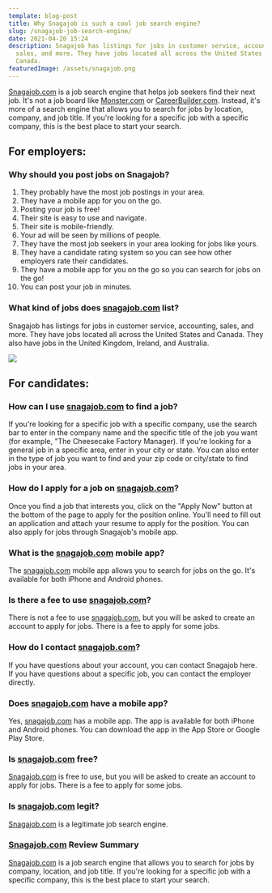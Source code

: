 ```yaml
---
template: blog-post
title: Why Snagajob is such a cool job search engine?
slug: /snagajob-job-search-engine/
date: 2021-04-20 15:24
description: Snagajob has listings for jobs in customer service, accounting,
  sales, and more. They have jobs located all across the United States and
  Canada.
featuredImage: /assets/snagajob.png
---
```

[Snagajob.com](http://snagajob.com/) is a job search engine that helps job seekers find their next job. It's not a job board like [Monster.com](http://monster.com/) or [CareerBuilder.com](http://careerbuilder.com/). Instead, it's more of a search engine that allows you to search for jobs by location, company, and job title. If you're looking for a specific job with a specific company, this is the best place to start your search.

## For employers:

### Why should you post jobs on Snagajob?

1. They probably have the most job postings in your area.
2. They have a mobile app for you on the go.
3. Posting your job is free!
4. Their site is easy to use and navigate.
5. Their site is mobile-friendly.
6. Your ad will be seen by millions of people.
7. They have the most job seekers in your area looking for jobs like yours.
8. They have a candidate rating system so you can see how other employers rate their candidates.
9. They have a mobile app for you on the go so you can search for jobs on the go!
10. You can post your job in minutes.

### What kind of jobs does [snagajob.com](http://snagajob.com/) list?

Snagajob has listings for jobs in customer service, accounting, sales, and more. They have jobs located all across the United States and Canada. They also have jobs in the United Kingdom, Ireland, and Australia.

![](https://i.ytimg.com/vi/pI3z_xuMFIs/mqdefault.jpg)

## For candidates:

### How can I use [snagajob.com](http://snagajob.com/) to find a job?

If you're looking for a specific job with a specific company, use the search bar to enter in the company name and the specific title of the job you want (for example, "The Cheesecake Factory Manager). If you're looking for a general job in a specific area, enter in your city or state. You can also enter in the type of job you want to find and your zip code or city/state to find jobs in your area.

### How do I apply for a job on [snagajob.com](http://snagajob.com/)?

Once you find a job that interests you, click on the "Apply Now" button at the bottom of the page to apply for the position online. You'll need to fill out an application and attach your resume to apply for the position. You can also apply for jobs through Snagajob's mobile app.

### What is the [snagajob.com](http://snagajob.com/) mobile app?

The [snagajob.com](http://snagajob.com/) mobile app allows you to search for jobs on the go. It's available for both iPhone and Android phones.

### Is there a fee to use [snagajob.com](http://snagajob.com/)?

There is not a fee to use [snagajob.com](http://snagajob.com/), but you will be asked to create an account to apply for jobs. There is a fee to apply for some jobs.

### How do I contact [snagajob.com](http://snagajob.com/)?

If you have questions about your account, you can contact Snagajob here. If you have questions about a specific job, you can contact the employer directly.

### Does [snagajob.com](http://snagajob.com/) have a mobile app?

Yes, [snagajob.com](http://snagajob.com/) has a mobile app. The app is available for both iPhone and Android phones. You can download the app in the App Store or Google Play Store.

### Is [snagajob.com](http://snagajob.com/) free?

[Snagajob.com](http://snagajob.com/) is free to use, but you will be asked to create an account to apply for jobs. There is a fee to apply for some jobs.

### Is [snagajob.com](http://snagajob.com/) legit?

[Snagajob.com](http://snagajob.com/) is a legitimate job search engine.

### [Snagajob.com](http://snagajob.com/) Review Summary

[Snagajob.com](http://snagajob.com/) is a job search engine that allows you to search for jobs by company, location, and job title. If you're looking for a specific job with a specific company, this is the best place to start your search.